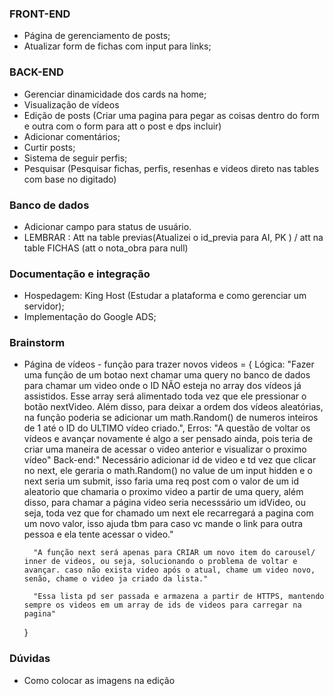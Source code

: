### FRONT-END
- Página de gerenciamento de posts;
- Atualizar form de fichas com input para links;

### BACK-END
- Gerenciar dinamicidade dos cards na home;
- Visualização de vídeos
- Edição de posts (Criar uma pagina para pegar as coisas dentro do form e outra com o form para att o post e dps incluir)
- Adicionar comentários;
- Curtir posts;
- Sistema de seguir perfis;
- Pesquisar (Pesquisar fichas, perfis, resenhas e videos direto nas tables com base no digitado)

### Banco de dados
- Adicionar campo para status de usuário.
- LEMBRAR : Att na table previas(Atualizei o id_previa para AI, PK ) / att na table FICHAS (att o nota_obra para null)

### Documentação e integração 
- Hospedagem: King Host (Estudar a plataforma e como gerenciar um servidor);
- Implementação do Google ADS;

### Brainstorm
- Página de vídeos - função para trazer novos videos = {
        Lógica: "Fazer uma função de um botao next chamar uma query no banco de dados para chamar um video onde o ID NÃO esteja no array dos vídeos já assistidos. Esse array será alimentado toda vez que ele pressionar o botão nextVideo. Além disso, para deixar a ordem dos vídeos aleatórias, na função poderia se adicionar um math.Random() de numeros inteiros de 1 até o ID do ULTIMO vídeo criado.",
        Erros: "A questão de voltar os vídeos e avançar novamente é algo a ser pensado ainda, pois teria de criar uma maneira de acessar o video anterior e visualizar o proximo vídeo"
        Back-end:" Necessário adicionar id de video e td vez que clicar no next, ele geraria o math.Random() no value de um input hidden e o next seria um submit, isso faria uma req post com o valor de um id aleatorio que chamaria o proximo video a partir de uma query, além disso, para chamar a página video seria necesssário um idVideo, ou seja, toda vez que for chamado um next ele recarregará a pagina com um novo valor, isso ajuda tbm para caso vc mande o link para outra pessoa e ela tente acessar o video."

        "A função next será apenas para CRIAR um novo item do carousel/ inner de videos, ou seja, solucionando o problema de voltar e avançar. caso não exista video após o atual, chame um video novo, senão, chame o video ja criado da lista."

        "Essa lista pd ser passada e armazena a partir de HTTPS, mantendo sempre os videos em um array de ids de videos para carregar na pagina"
    }

### Dúvidas
- Como colocar as imagens na edição
